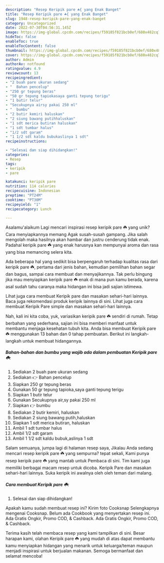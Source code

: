```yaml
---
description: "Resep Keripik pare ☘️{ yang Enak Banget"
title: "Resep Keripik pare ☘️{ yang Enak Banget"
slug: 1948-resep-keripik-pare-yang-enak-banget
category: Uncategorized
date: 2022-07-30T04:56:31.145Z
image: https://img-global.cpcdn.com/recipes/f59185f821bcb0ef/680x482cq70/keripik-pare-foto-resep-utama.jpg
hideToc: false
enableToc: true
enableTocContent: false
thumbnail: https://img-global.cpcdn.com/recipes/f59185f821bcb0ef/680x482cq70/keripik-pare-foto-resep-utama.jpg
cover: https://img-global.cpcdn.com/recipes/f59185f821bcb0ef/680x482cq70/keripik-pare-foto-resep-utama.jpg
author: Admin
authorAv: notfound
ratingvalue: 4.9
reviewcount: 13
recipeingredient:
- "2 buah pare ukuran sedang"
- "  Bahan pencelup"
- "250 gr tepung beras"
- "50 gr tepung tapiokasaya ganti tepung terigu"
- "1 butir telur"
- "Secukupnya airsy pakai 250 ml"
- "  bumbu"
- "2 butir kemiri haluskan"
- "2 siung bawang putihhaluskan"
- "1 sdt merica butiran haluskan"
- "1 sdt tumbar halus"
- "1/2 sdt garam"
- "1 1/2 sdt kaldu bubukaslinya 1 sdt"
recipeinstructions:

- "Selesai dan siap dihidangkan!"
categories:
- Resep
tags:
- keripik
- pare

katakunci: keripik pare 
nutrition: 114 calories
recipecuisine: Indonesian
preptime: "PT24M"
cooktime: "PT30M"
recipeyield: "1"
recipecategory: Lunch

---
```



Asalamu'alaikum Lagi mencari inspirasi resep keripik pare ☘️ yang unik? Cara menyiapkannya memang Agak susah-susah gampang. Jika salah mengolah maka hasilnya akan hambar dan justru cenderung tidak enak. Padahal keripik pare ☘️ yang enak harusnya kan mempunyai aroma dan rasa yang bisa memancing selera kita.


Ada beberapa hal yang sedikit bisa berpengaruh terhadap kualitas rasa dari keripik pare ☘️, pertama dari jenis bahan, kemudian pemilihan bahan segar dan bagus, sampai cara membuat dan menyajikannya. Tak perlu bingung jika mau menyiapkan keripik pare ☘️ enak di mana pun kamu berada, karena asal sudah tahu caranya maka hidangan ini bisa jadi sajian istimewa.

Lihat juga cara membuat Keripik pare dan masakan sehari-hari lainnya. Baca juga rekomendasi produk keripik lainnya di sini. Lihat juga cara membuat Keripik Pare simple dan masakan sehari-hari lainnya.


Nah, kali ini kita coba, yuk, variasikan keripik pare ☘️ sendiri di rumah. Tetap berbahan yang sederhana, sajian ini bisa memberi manfaat untuk membantu menjaga kesehatan tubuh kita. Anda bisa membuat Keripik pare ☘️ menggunakan 13 bahan dan 0 tahap pembuatan. Berikut ini langkah-langkah untuk membuat hidangannya.

<!--inarticleads1-->

##### Bahan-bahan dan bumbu yang wajib ada dalam pembuatan Keripik pare ☘️:

1. Sediakan 2 buah pare ukuran sedang
1. Sediakan  👉 Bahan pencelup
1. Siapkan 250 gr tepung beras
1. Gunakan 50 gr tepung tapioka,saya ganti tepung terigu
1. Siapkan 1 butir telur
1. Gunakan Secukupnya air,sy pakai 250 ml
1. Siapkan  👉 bumbu
1. Sediakan 2 butir kemiri, haluskan
1. Sediakan 2 siung bawang putih,haluskan
1. Siapkan 1 sdt merica butiran, haluskan
1. Ambil 1 sdt tumbar halus
1. Ambil 1/2 sdt garam
1. Ambil 1 1/2 sdt kaldu bubuk,aslinya 1 sdt


Salam semuanya, jumpa lagi di halaman resep saya, Jikalau Anda sedang mencari resep keripik pare ☘️ yang sempurna? tepat sekali, Kami punya resep keripik pare ☘️ yang mantab untuk Pembaca di sini. Tim kami juga memiliki berbagai macam resep untuk dicoba. Keripik Pare dan masakan sehari-hari lainnya. Suka keripik ini awalnya oleh oleh teman dari malang. 

<!--inarticleads2-->

##### Cara membuat Keripik pare ☘️:


1. Selesai dan siap dihidangkan!

Apakah kamu sudah membuat resep ini? Kirim foto Cooksnap Selengkapnya mengenai Cooksnap. Belum ada Cookbook yang menyertakan resep ini. Ada Gratis Ongkir, Promo COD, &amp; Cashback. Ada Gratis Ongkir, Promo COD, &amp; Cashback. 

Terima kasih telah membaca resep yang kami tampilkan di sini. Besar harapan kami, olahan Keripik pare ☘️ yang mudah di atas dapat membantu kamu menyiapkan hidangan yang menarik untuk keluarga/teman maupun menjadi inspirasi untuk berjualan makanan. Semoga bermanfaat dan selamat mencoba!
